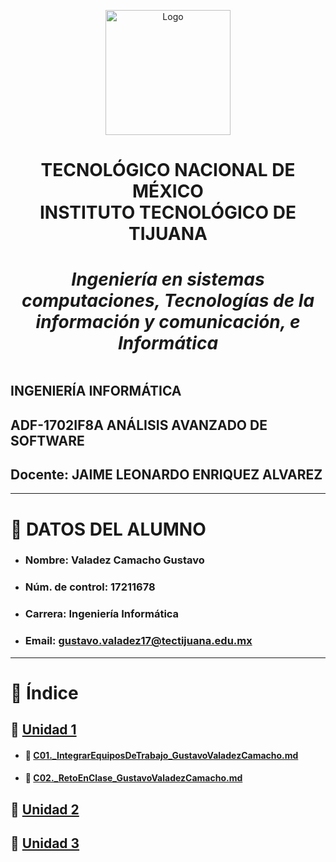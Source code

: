
<p align="center">
    <img alt="Logo" src="https://www.tijuana.tecnm.mx/wp-content/themes/tecnm/images/logo_TECT.png" width=200 height=200>

<h1><center><b>
TECNOLÓGICO NACIONAL DE MÉXICO <br>
INSTITUTO TECNOLÓGICO DE TIJUANA <br>
<h5>Ingeniería en sistemas computaciones, Tecnologías de la información y comunicación, e Informática</h5>
</b></center></h1>
</p>


# 
## INGENIERÍA INFORMÁTICA
## ADF-1702IF8A ANÁLISIS AVANZADO DE SOFTWARE
## Docente: JAIME LEONARDO ENRIQUEZ ALVAREZ
___
# :page_with_curl: DATOS DEL ALUMNO
- ### Nombre: **Valadez Camacho Gustavo**
- ### Núm. de control: **17211678**
- ### Carrera: **Ingeniería Informática**
- ### Email: **gustavo.valadez17@tectijuana.edu.mx**
___

# :floppy_disk: Índice 
## :file_folder: [Unidad 1](./Unidad_1)

- #### :page_facing_up: [C01._IntegrarEquiposDeTrabajo_GustavoValadezCamacho.md](./Unidad_1/C01._IntegrarEquiposDeTrabajo_GustavoValadezCamacho.md)

- #### :page_facing_up: [C02._RetoEnClase_GustavoValadezCamacho.md](./Unidad_1/C02._RetoEnClase_GustavoValadezCamacho.md)


## :file_folder: [Unidad 2](./Unidad_2)

## :file_folder: [Unidad 3](./Unidad_3)
